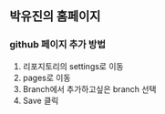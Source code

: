 ## 박유진의 홈페이지

### github 페이지 추가 방법
1. 리포지토리의 settings로 이동
2. pages로 이동
3. Branch에서 추가하고싶은 branch 선택
4. Save 클릭
  
  
